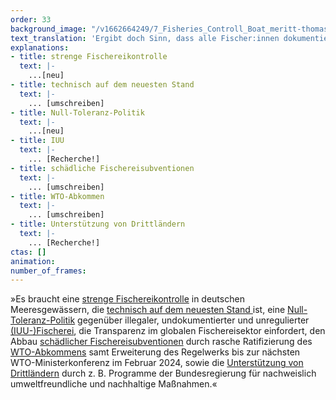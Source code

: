 ```yaml
---
order: 33
background_image: "/v1662664249/7_Fisheries_Controll_Boat_meritt-thomas-unsplash_qsmiap_qz4hwx.jpg#4cd4ff"
text_translation: 'Ergibt doch Sinn, dass alle Fischer:innen dokumentieren müssen, wann sie wo wie viel Fisch mit welcher Methode fangen und was nach dem Fang mit dem Fisch passiert, oder? Weil wir sonst riskieren,, dass uns ganze Ökosysteme kollabieren. Hm, blöd nur, dass die, die illegal unterwegs sind, dafür sorgen, dass sie es bleiben dürfen.'
explanations:
- title: strenge Fischereikontrolle
  text: |-
    ...[neu]
- title: technisch auf dem neuesten Stand
  text: |-
    ... [umschreiben]
- title: Null-Toleranz-Politik
  text: |-
    ...[neu]
- title: IUU
  text: |-
    ... [Recherche!]
- title: schädliche Fischereisubventionen
  text: |-
    ... [umschreiben]
- title: WTO-Abkommen
  text: |-
    ... [umschreiben]
- title: Unterstützung von Drittländern
  text: |-
    ... [Recherche!]
ctas: []
animation:
number_of_frames:
---
```

»Es braucht eine [strenge Fischereikontrolle](# "strenge Fischereikontrolle") in deutschen Meeresgewässern, die [technisch auf dem neuesten Stand ](# "technisch auf dem neuesten Stand")ist, eine [Null-Toleranz-Politik](# "Null-Toleranz-Politik") gegenüber illegaler, undokumentierter und unregulierter [(IUU-)Fischerei](# "IUU"), die Transparenz im globalen Fischereisektor einfordert, den Abbau [schädlicher Fischereisubventionen](# "schädliche Fischereisubventionen") durch rasche Ratifizierung des [WTO-Abkommens](# "WTO-Abkommen") samt Erweiterung des Regelwerks bis zur nächsten WTO-Ministerkonferenz im Februar 2024, sowie die [Unterstützung von Drittländern](# "Unterstützung von Drittländern") durch z. B. Programme der Bundesregierung für nachweislich umweltfreundliche und nachhaltige Maßnahmen.«